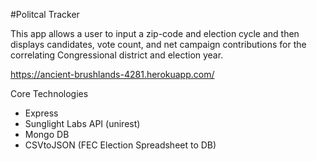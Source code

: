 #Politcal Tracker

This app allows a user to input a zip-code and election cycle and then displays candidates, vote count, and net campaign contributions for the correlating Congressional district and election year.

https://ancient-brushlands-4281.herokuapp.com/

Core Technologies
  - Express
  - Sunglight Labs API (unirest)
  - Mongo DB
  - CSVtoJSON (FEC Election Spreadsheet to DB)
